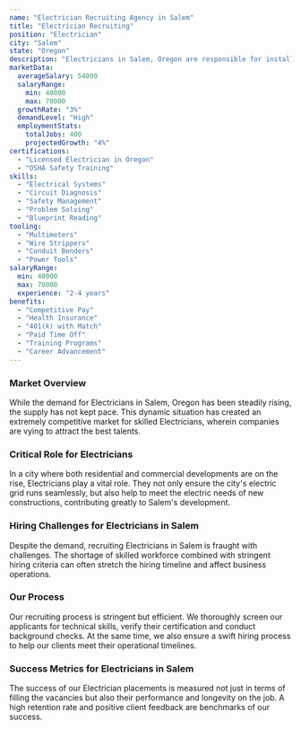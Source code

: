 ```yaml
---
name: "Electrician Recruiting Agency in Salem"
title: "Electrician Recruiting"
position: "Electrician"
city: "Salem"
state: "Oregon"
description: "Electricians in Salem, Oregon are responsible for installing, maintaining, and repairing electrical wiring, equipment, and fixtures, ensuring safety practices are followed and compliance with electrical codes."
marketData:
  averageSalary: 54000
  salaryRange:
    min: 40000
    max: 70000
  growthRate: "3%"
  demandLevel: "High"
  employmentStats:
    totalJobs: 400
    projectedGrowth: "4%"
certifications:
  - "Licensed Electrician in Oregon"
  - "OSHA Safety Training"
skills:
  - "Electrical Systems"
  - "Circuit Diagnosis"
  - "Safety Management"
  - "Problem Solving"
  - "Blueprint Reading"
tooling:
  - "Multimeters"
  - "Wire Strippers"
  - "Conduit Benders"
  - "Power Tools"
salaryRange:
  min: 40000
  max: 70000
  experience: "2-4 years"
benefits:
  - "Competitive Pay"
  - "Health Insurance"
  - "401(k) with Match"
  - "Paid Time Off"
  - "Training Programs"
  - "Career Advancement"
---
```


### Market Overview
While the demand for Electricians in Salem, Oregon has been steadily rising, the supply has not kept pace. This dynamic situation has created an extremely competitive market for skilled Electricians, wherein companies are vying to attract the best talents.

### Critical Role for Electricians
In a city where both residential and commercial developments are on the rise, Electricians play a vital role. They not only ensure the city's electric grid runs seamlessly, but also help to meet the electric needs of new constructions, contributing greatly to Salem's development.

### Hiring Challenges for Electricians in Salem
Despite the demand, recruiting Electricians in Salem is fraught with challenges. The shortage of skilled workforce combined with stringent hiring criteria can often stretch the hiring timeline and affect business operations.

### Our Process
Our recruiting process is stringent but efficient. We thoroughly screen our applicants for technical skills, verify their certification and conduct background checks. At the same time, we also ensure a swift hiring process to help our clients meet their operational timelines.

### Success Metrics for Electricians in Salem
The success of our Electrician placements is measured not just in terms of filling the vacancies but also their performance and longevity on the job. A high retention rate and positive client feedback are benchmarks of our success.